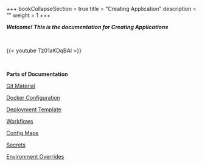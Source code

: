 +++
bookCollapseSection = true
title = "Creating Application"
description = ""
weight = 1
+++


***Welcome! This is the documentation for Creating Applications***

<br />

{{< youtube Tz01aKDqBAI >}}

<br />

**Parts of Documentation** 

[Git Material](https://www.niveshopstree.tk/docs/reference/creating-application/git-material/)



[Docker Configuration](https://www.niveshopstree.tk/docs/reference/creating-application/docker-configuration/) 



[Deployment Template](https://www.niveshopstree.tk/docs/reference/creating-application/deployment-template/) 



[Workflows](https://www.niveshopstree.tk/docs/reference/creating-application/workflows/) 



[Config Maps](https://www.niveshopstree.tk/docs/reference/creating-application/config-maps/) 



[Secrets](https://www.niveshopstree.tk/docs/reference/creating-application/secrets/) 



[Environment Overrides](https://www.niveshopstree.tk/docs/reference/creating-application/environment-overrides/) 

